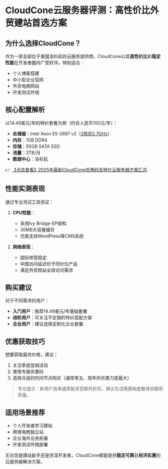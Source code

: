 # CloudCone云服务器评测：高性价比外贸建站首选方案

## 为什么选择CloudCone？

作为一家总部位于美国洛杉矶的云服务提供商，CloudCone以其**高性价比**和**稳定性能**在开发者圈内广受好评。特别适合：

- 个人博客搭建
- 中小型企业官网
- 外贸电商网站
- 开发测试环境

## 核心配置解析

以14.49美元/年的特价套餐为例（约合人民币100元/年）：

- **处理器**：Intel Xeon E5-2697 v2（2核@2.7GHz）
- **内存**：1GB DDR4
- **存储**：50GB SATA SSD
- **流量**：3TB/月
- **数据中心**：洛杉矶

👉 [【点击查看】2025年最新CloudCone优惠码及特价云服务器方案汇总](https://bit.ly/Cloudcone)

## 性能实测表现

通过专业测试工具验证：

1. **CPU性能**：
   - 采用Ivy Bridge-EP架构
   - 30MB大容量缓存
   - 完美支持WordPress等CMS系统

2. **网络表现**：
   - 国际带宽稳定
   - 中国访问延迟优于同价位产品
   - 满足外贸网站全球访问需求

## 购买建议

对于不同需求的用户：

- **入门用户**：推荐14.49美元/年基础套餐
- **进阶用户**：可关注不定期的特价高配方案
- **企业用户**：建议选择定制化企业套餐

## 优惠获取技巧

想要获取最优价格，建议：

1. 关注季度促销活动
2. 使用专属优惠码
3. 选择合适的时间节点购买（通常黑五、周年庆优惠力度最大）

> 专业提示：新用户首单通常能享受额外折扣，建议先试用基础套餐体验服务质量。

## 适用场景推荐

- 个人开发者学习建站
- 跨境电商独立站
- 企业海外业务拓展
- 开发测试环境部署

无论您是建站新手还是资深开发者，CloudCone都能提供**稳定可靠**且**经济实惠**的云服务器解决方案。